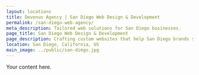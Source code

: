 ```yaml
---
layout: locations
title: Devonus Agency | San Diego Web Design & Development
permalink: /san-diego-web-agency/
meta_description: Tailored web solutions for San Diego businesses.
page_title: San Diego Web Design & Development
page_description: Crafting custom websites that help San Diego brands stand out online.
location: San Diego, California, US
main_image: ../public/san-diego.jpg
---
```



Your content here.
